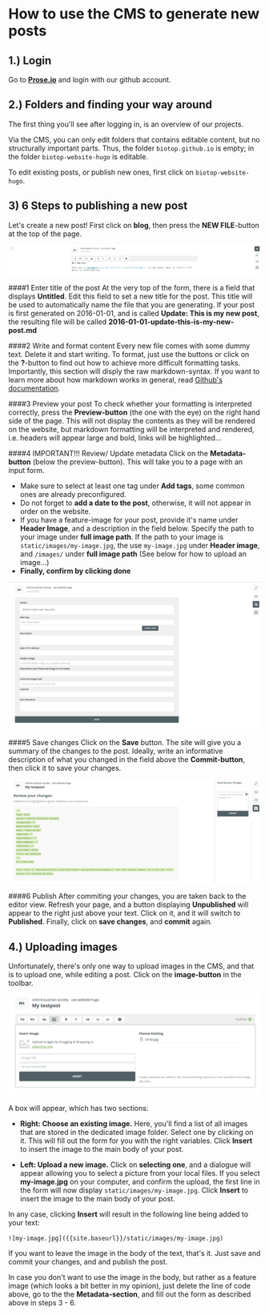 # How to use the CMS to generate new posts

## 1.) Login

Go to **[Prose.io](http://prose.io)** and login with our github account.

## 2.) Folders and finding your way around

The first thing you'll see after logging in, is an overview of our projects.

Via the CMS, you can only edit folders that contains editable content, but no structurally important parts.
Thus, the folder `biotop.github.io` is empty; in the folder `biotop-website-hugo` is editable.

To edit existing posts, or publish new ones, first click on `biotop-website-hugo`.

## 3) 6 Steps to publishing a new post

Let's create a new post! First click on **blog**, then press the **NEW FILE**-button at the top of the page.

![Prose New Post](https://github.com/biotop/biotop-website-hugo/blob/master/docs/img/prose-input-mask.png)

####1 Enter title of the post
At the very top of the form, there is a field that displays **Untitled**. Edit this field to set a new title for the post. This title will be used to automatically name the file that you are generating. If your post is first generated on 2016-01-01, and is called **Update: This is my new post**, the resulting file will be called **2016-01-01-update-this-is-my-new-post.md**

####2 Write and format content
Every new file comes with some dummy text. Delete it and start writing. To format, just use the buttons or click on the **?**-button to find out how to achieve more difficult formatting tasks. Importantly, this section will disply the raw markdown-syntax. If you want to learn more about how markdown works in general, read [Github's documentation](https://help.github.com/articles/basic-writing-and-formatting-syntax/).

####3 Preview your post
To check whether your formatting is interpreted correctly, press the **Preview-button** (the one with the eye) on the right hand side of the page. This will not display the contents as they will be rendered on the website, but markdown formatting will be interpreted and rendered, i.e. headers will appear large and bold, links will be highlighted...

####4  IMPORTANT!!! Review/ Update metadata
Click on the **Metadata-button** (below the preview-button). This will take you to a page with an input form.
  - Make sure to select at least one tag under **Add tags**, some common ones are already preconfigured.
  - Do not forget to **add a date to the post**, otherwise, it will not appear in order on the website.
  - If you have a feature-image for your post, provide it's name under **Header Image**, and a description in the field below. Specify the path to your image under **full image path**. If the path to your image is `static/images/my-image.jpg`, the use `my-image.jpg` under **Header image**, and `/images/` under **full image path**
  (See below for how to upload an image...)
  - **Finally, confirm by clicking done**

  ![Metadata](https://github.com/biotop/biotop-website-hugo/blob/master/docs/img/prose-metadata.png)

####5 Save changes
Click on the **Save** button. The site will give you a summary of the changes to the post. Ideally, write an informative description of what you changed in the field above the **Commit-button**, then click it to save your changes.

  ![Saving](https://github.com/biotop/biotop-website-hugo/blob/master/docs/img/prose-save.png)

####6 Publish
 After commiting your changes, you are taken back to the editor view. Refresh your page, and a button displaying **Unpublished** will appear to the right just above your text. Click on it, and it will switch to **Published**. Finally, click on **save changes**, and **commit** again.

## 4.) Uploading images

Unfortunately, there's only one way to upload images in the CMS, and that is to upload one, while editing a post.
Click on the **image-button** in the toolbar.

![Image upload](https://github.com/biotop/biotop-website-hugo/blob/master/docs/img/prose-image.png)

A box will appear, which has two sections:

- **Right: Choose an existing image.** Here, you'll find a list of all images that are stored in the dedicated image folder. Select one by clicking on it. This will fill out the form for you with the right variables. Click **Insert** to insert the image to the main body of your post.

- **Left: Upload a new image.** Click on **selecting one**, and a dialogue will appear allowing you to select a picture from your local files. If you select **my-image.jpg** on your computer, and confirm the upload, the first line in the form will now display `static/images/my-image.jpg`. Click **Insert** to insert the image to the main body of your post.

In any case, clicking **Insert** will result in the following line being added to your text:

```
![my-image.jpg]({{site.baseurl}}/static/images/my-image.jpg)
```
If you want to leave the image in the body of the text, that's it. Just save and commit your changes, and and publish the post.

In case you don't want to use the image in the body, but rather as a feature image (which looks a bit better in my opinion), just delete the line of code above, go to the the **Metadata-section**, and fill out the form as described above in steps 3 - 6.
